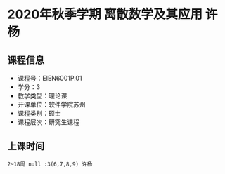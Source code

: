 # 2020年秋季学期 离散数学及其应用 许杨






## 课程信息

- 课程号：EIEN6001P.01
- 学分：3
- 教学类型：理论课
- 开课单位：软件学院苏州
- 课程类别：硕士
- 课程层次：研究生课程

## 上课时间

```
2~18周 null :3(6,7,8,9) 许杨
```

